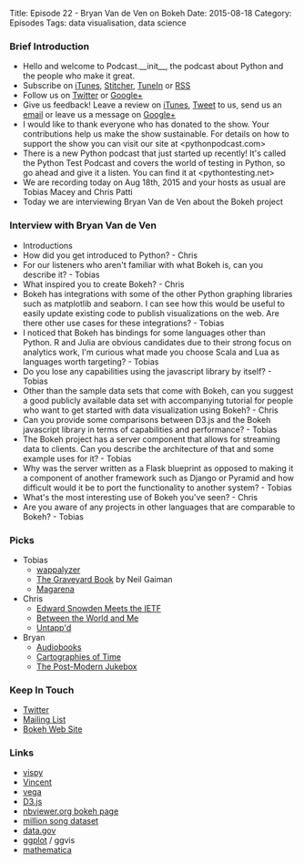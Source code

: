 Title: Episode 22 - Bryan Van de Ven on Bokeh
Date: 2015-08-18
Category: Episodes
Tags: data visualisation, data science

### Brief Introduction
- Hello and welcome to Podcast.\_\_init\_\_, the podcast about Python and the people who make it great.
- Subscribe on [iTunes](https://itunes.apple.com/us/podcast/podcast.-init/id981834425?mt=2&uo=6&at=&ct=), [Stitcher](http://www.stitcher.com/s?fid=64838&refid=stpr), [TuneIn](http://tunein.com/embed/follow/p726240/#) or [RSS](http://podcastinit.podbean.com/feed/)
- Follow us on [Twitter](https://twitter.com/Podcast__init__) or [Google+](https://plus.google.com/+Podcastinit-the-python-podcast)
- Give us feedback! Leave a review on [iTunes](https://itunes.apple.com/us/podcast/podcast.-init/id981834425?mt=2&uo=6&at=&ct=), [Tweet](https://twitter.com/Podcast__init__) to us, send us an [email](mailto:hosts@podcastinit.com) or leave us a message on [Google+](https://plus.google.com/+Podcastinit-the-python-podcast)
- I would like to thank everyone who has donated to the show. Your contributions help us make the show sustainable. For details on how to support the show you can visit our site at <pythonpodcast.com>
- There is a new Python podcast that just started up recently! It's called the Python Test Podcast and covers the world of testing in Python, so go ahead and give it a listen. You can find it at <pythontesting.net>
- We are recording today on Aug 18th, 2015 and your hosts as usual are Tobias Macey and Chris Patti
- Today we are interviewing Bryan Van de Ven about the Bokeh project

### Interview with Bryan Van de Ven
- Introductions
- How did you get introduced to Python? - Chris
- For our listeners who aren't familiar with what Bokeh is, can you describe it? - Tobias
- What inspired you to create Bokeh? - Chris
- Bokeh has integrations with some of the other Python graphing libraries such as matplotlib and seaborn. I can see how this would be useful to easily update existing code to publish visualizations on the web. Are there other use cases for these integrations? - Tobias
- I noticed that Bokeh has bindings for some languages other than Python. R and Julia are obvious candidates due to their strong focus on analytics work, I'm curious what made you choose Scala and Lua as languages worth targeting? - Tobias
- Do you lose any capabilities using the javascript library by itself? - Tobias
- Other than the sample data sets that come with Bokeh, can you suggest a good publicly available data set with accompanying tutorial for people who want to get started with data visualization using Bokeh? - Chris
- Can you provide some comparisons between D3.js and the Bokeh javascript library in terms of capabilities and performance? - Tobias
- The Bokeh project has a server component that allows for streaming data to clients. Can you describe the architecture of that and some example uses for it? - Tobias
- Why was the server written as a Flask blueprint as opposed to making it a component of another framework such as Django or Pyramid and how difficult would it be to port the functionality to another system? - Tobias
- What's the most interesting use of Bokeh you've seen? - Chris
- Are you aware of any projects in other languages that are comparable to Bokeh? - Tobias

### Picks
- Tobias
    - [wappalyzer](https://wappalyzer.com/)
    - [The Graveyard Book](http://amzn.to/1TT6fi4) by Neil Gaiman
    - [Magarena](https://magarena.github.io/)
- Chris
    - [Edward Snowden Meets the IETF](https://gist.github.com/mnot/382aca0b23b6bf082116)
    - [Between the World and Me](https://en.wikipedia.org/wiki/Between_the_World_and_Me)
    - [Untapp'd](https://untappd.com/home)
- Bryan
    - [Audiobooks]()
    - [Cartographies of Time](http://amzn.to/1MxHLun)
    - [The Post-Modern Jukebox](http://postmodernjukebox.com/)

### Keep In Touch
- [Twitter](@bokehplots)
- [Mailing List](https://groups.google.com/a/continuum.io/forum/#!forum/bokeh)
- [Bokeh Web Site](http://bokeh.pydata.org)

### Links
- [vispy](https://github.com/vispy)
- [Vincent](https://github.com/wrobstory/vincent)
- [vega](https://trifacta.github.io/vega/)
- [D3.js](http://d3js.org/)
- [nbviewer.org bokeh page](http://nbviewer.ipython.org/github/bokeh/bokeh-notebooks/blob/master/index.ipynb)
- [million song dataset](http://labrosa.ee.columbia.edu/millionsong/)
- [data.gov](http://data.gov)
- [ggplot](http://ggplot.yhathq.com/) / ggvis
- [mathematica](http://www.wolfram.com/mathematica/)

